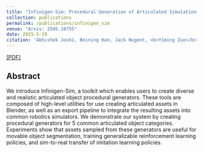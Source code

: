```yaml
---
title: "Infinigen-Sim: Procedural Generation of Articulated Simulation Assets"
collection: publications
permalink: /publications/infinigen_sim
venue: "Arxiv: 2505.10755"
date: 2025-5-19
citation: 'Abhishek Joshi, Beining Han, Jack Nugent, <b>Yiming Zuo</b>, Jonathan Liu, Hongyu Wen, Stamatis Alexandropoulos, Tao Sun, Alexander Raistrick, Gaowen Liu, Yi Shao, Jia Deng'
---
```


[[PDF]](https://arxiv.org/abs/2505.10755)

## Abstract
We introduce Infinigen-Sim, a toolkit which enables users to create diverse and realistic articulated object procedural generators. These tools are composed of high-level utilities for use creating articulated assets in Blender, as well as an export pipeline to integrate the resulting assets into common robotics simulators. We demonstrate our system by creating procedural generators for 5 common articulated object categories. Experiments show that assets sampled from these generators are useful for movable object segmentation, training generalizable reinforcement learning policies, and sim-to-real transfer of imitation learning policies.

